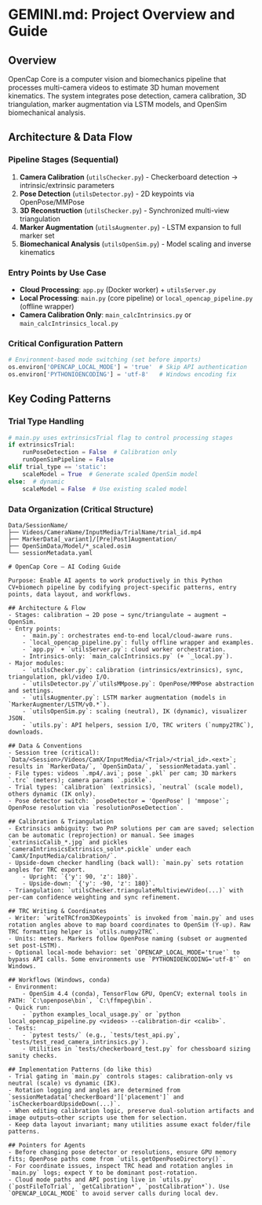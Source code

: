 # GEMINI.md: Project Overview and Guide

## Overview
OpenCap Core is a computer vision and biomechanics pipeline that processes multi-camera videos to estimate 3D human movement kinematics. The system integrates pose detection, camera calibration, 3D triangulation, marker augmentation via LSTM models, and OpenSim biomechanical analysis.

## Architecture & Data Flow

### Pipeline Stages (Sequential)
1. **Camera Calibration** (`utilsChecker.py`) - Checkerboard detection → intrinsic/extrinsic parameters
2. **Pose Detection** (`utilsDetector.py`) - 2D keypoints via OpenPose/MMPose  
3. **3D Reconstruction** (`utilsChecker.py`) - Synchronized multi-view triangulation
4. **Marker Augmentation** (`utilsAugmenter.py`) - LSTM expansion to full marker set
5. **Biomechanical Analysis** (`utilsOpenSim.py`) - Model scaling and inverse kinematics

### Entry Points by Use Case
- **Cloud Processing**: `app.py` (Docker worker) + `utilsServer.py`
- **Local Processing**: `main.py` (core pipeline) or `local_opencap_pipeline.py` (offline wrapper)
- **Camera Calibration Only**: `main_calcIntrinsics.py` or `main_calcIntrinsics_local.py`

### Critical Configuration Pattern
```python
# Environment-based mode switching (set before imports)
os.environ['OPENCAP_LOCAL_MODE'] = 'true'  # Skip API authentication
os.environ['PYTHONIOENCODING'] = 'utf-8'   # Windows encoding fix
```

## Key Coding Patterns

### Trial Type Handling
```python
# main.py uses extrinsicsTrial flag to control processing stages
if extrinsicsTrial:
    runPoseDetection = False  # Calibration only
    runOpenSimPipeline = False
elif trial_type == 'static':
    scaleModel = True  # Generate scaled OpenSim model
else:  # dynamic
    scaleModel = False  # Use existing scaled model
```

### Data Organization (Critical Structure)
```
Data/SessionName/
├── Videos/CameraName/InputMedia/TrialName/trial_id.mp4
├── MarkerData[_variant]/[Pre|Post]Augmentation/
├── OpenSimData/Model/*_scaled.osim
└── sessionMetadata.yaml
```
````instructions
# OpenCap Core — AI Coding Guide

Purpose: Enable AI agents to work productively in this Python CV+biomech pipeline by codifying project-specific patterns, entry points, data layout, and workflows.

## Architecture & Flow
- Stages: calibration → 2D pose → sync/triangulate → augment → OpenSim.
- Entry points:
    - `main.py`: orchestrates end-to-end local/cloud-aware runs.
    - `local_opencap_pipeline.py`: fully offline wrapper and examples.
    - `app.py` + `utilsServer.py`: cloud worker orchestration.
    - Intrinsics-only: `main_calcIntrinsics.py` (+ `_local.py`).
- Major modules:
    - `utilsChecker.py`: calibration (intrinsics/extrinsics), sync, triangulation, pkl/video I/O.
    - `utilsDetector.py`/`utilsMMpose.py`: OpenPose/MMPose abstraction and settings.
    - `utilsAugmenter.py`: LSTM marker augmentation (models in `MarkerAugmenter/LSTM/v0.*`).
    - `utilsOpenSim.py`: scaling (neutral), IK (dynamic), visualizer JSON.
    - `utils.py`: API helpers, session I/O, TRC writers (`numpy2TRC`), downloads.

## Data & Conventions
- Session tree (critical): `Data/<Session>/Videos/CamX/InputMedia/<Trial>/<trial_id>.<ext>`; results in `MarkerData/`, `OpenSimData/`, `sessionMetadata.yaml`.
- File types: videos `.mp4/.avi`; pose `.pkl` per cam; 3D markers `.trc` (meters); camera params `.pickle`.
- Trial types: `calibration` (extrinsics), `neutral` (scale model), others dynamic (IK only).
- Pose detector switch: `poseDetector = 'OpenPose' | 'mmpose'`; OpenPose resolution via `resolutionPoseDetection`.

## Calibration & Triangulation
- Extrinsics ambiguity: two PnP solutions per cam are saved; selection can be automatic (reprojection) or manual. See images `extrinsicCalib_*.jpg` and pickles `cameraIntrinsicsExtrinsics_soln*.pickle` under each `CamX/InputMedia/calibration/`.
- Upside-down checker handling (back wall): `main.py` sets rotation angles for TRC export.
    - Upright: `{'y': 90, 'z': 180}`.
    - Upside-down: `{'y': -90, 'z': 180}`.
- Triangulation: `utilsChecker.triangulateMultiviewVideo(...)` with per-cam confidence weighting and sync refinement.

## TRC Writing & Coordinates
- Writer: `writeTRCfrom3DKeypoints` is invoked from `main.py` and uses rotation angles above to map board coordinates to OpenSim (Y-up). Raw TRC formatting helper is `utils.numpy2TRC`.
- Units: meters. Markers follow OpenPose naming (subset or augmented set post-LSTM).
- Optional local-mode behavior: set `OPENCAP_LOCAL_MODE='true'` to bypass API calls. Some environments use `PYTHONIOENCODING='utf-8'` on Windows.

## Workflows (Windows, conda)
- Environment:
    - OpenSim 4.4 (conda), TensorFlow GPU, OpenCV; external tools in PATH: `C:\openpose\bin`, `C:\ffmpeg\bin`.
- Quick run:
    - `python examples_local_usage.py` or `python local_opencap_pipeline.py <videos> --calibration-dir <calib>`.
- Tests:
    - `pytest tests/` (e.g., `tests/test_api.py`, `tests/test_read_camera_intrinsics.py`).
    - Utilities in `tests/checkerboard_test.py` for chessboard sizing sanity checks.

## Implementation Patterns (do like this)
- Trial gating in `main.py` controls stages: calibration-only vs neutral (scale) vs dynamic (IK).
- Rotation logging and angles are determined from `sessionMetadata['checkerBoard']['placement']` and `isCheckerboardUpsideDown(...)`.
- When editing calibration logic, preserve dual-solution artifacts and image outputs—other scripts use them for selection.
- Keep data layout invariant; many utilities assume exact folder/file patterns.

## Pointers for Agents
- Before changing pose detector or resolutions, ensure GPU memory fits; OpenPose paths come from `utils.getOpenPoseDirectory()`.
- For coordinate issues, inspect TRC head and rotation angles in `main.py` logs; expect Y to be dominant post-rotation.
- Cloud mode paths and API posting live in `utils.py` (`postFileToTrial`, `getCalibration*`, `postCalibration*`). Use `OPENCAP_LOCAL_MODE` to avoid server calls during local dev.
````
